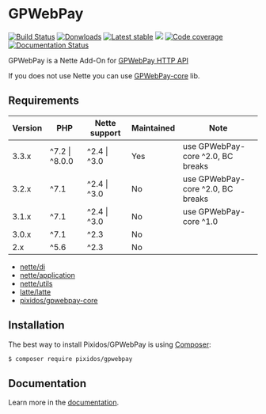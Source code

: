 # GPWebPay
[![Build Status](https://travis-ci.org/Pixidos/GPWebPay.svg?branch=master)](https://travis-ci.org/Pixidos/GPWebPay)
[![Donwloads](https://poser.pugx.org/pixidos/gpwebpay/downloads)](https://packagist.org/packages/pixidos/gpwebpay)
[![Latest stable](https://img.shields.io/packagist/v/pixidos/gpwebpay.svg)](https://packagist.org/packages/pixidos/gpwebpay)
![](https://img.shields.io/badge/PHPStan-enabled-brightgreen.svg?style=flat)
[![Code coverage](https://codecov.io/gh/Pixidos/GPWebPay/branch/master/graph/badge.svg)](https://codecov.io/gh/Pixidos/gpwebpay)
[![Documentation Status](https://readthedocs.org/projects/gpwebpay/badge/?version=latest)](https://gpwebpay.readthedocs.io/en/latest/?badge=latest)

GPWebPay is a Nette Add-On for [GPWebPay HTTP API](http://www.gpwebpay.cz/ )

If you does not use Nette you can use [GPWebPay-core](https://github.com/Pixidos/gpwebpay-core) lib. 


Requirements
------------

| Version | PHP            | Nette support | Maintained | Note                   |
|---------|----------------|---------------|------------|------------------------|
| 3.3.x   | ^7.2 \| ^8.0.0 | ^2.4 \| ^3.0   | Yes        | use GPWebPay-core ^2.0, BC breaks |
| 3.2.x   | ^7.1           | ^2.4 \| ^3.0   | No         | use GPWebPay-core ^2.0, BC breaks |
| 3.1.x   | ^7.1           | ^2.4 \| ^3.0   | No         | use GPWebPay-core ^1.0 |
| 3.0.x   | ^7.1           | ^2.3           | No         |                        |
| 2.x     | ^5.6           | ^2.3           | No         |                        |


- [nette/di](https://github.com/nette/di)
- [nette/application](https://github.com/nette/application)
- [nette/utils](https://github.com/nette/utils)
- [latte/latte](https://github.com/nette/latte)
- [pixidos/gpwebpay-core](https://github.com/pixidos/gpwebpay-core)


Installation
------------

The best way to install Pixidos/GPWebPay is using  [Composer](http://getcomposer.org/):

```sh
$ composer require pixidos/gpwebpay
```


Documentation
------------

Learn more in the [documentation](https://gpwebpay.readthedocs.io/en/latest/).

